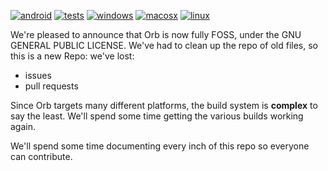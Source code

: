 [![android](https://github.com/lightningorb/orb/actions/workflows/build_android.yml/badge.svg?branch=build_android)](https://github.com/lightningorb/orb/actions/workflows/build_android.yml) [![tests](https://github.com/lightningorb/orb/actions/workflows/tests.yaml/badge.svg)](https://github.com/lightningorb/orb/actions/workflows/tests.yaml) [![windows](https://github.com/lightningorb/orb/actions/workflows/build_windows.yaml/badge.svg?branch=build_windows)](https://github.com/lightningorb/orb/actions/workflows/build_windows.yaml) [![macosx](https://github.com/lightningorb/orb/actions/workflows/build_macosx.yaml/badge.svg?branch=build_macosx)](https://github.com/lightningorb/orb/actions/workflows/build_macosx.yaml) [![linux](https://github.com/lightningorb/orb/actions/workflows/build_linux.yml/badge.svg?branch=build_linux)](https://github.com/lightningorb/orb/actions/workflows/build_linux.yml)


We're pleased to announce that Orb is now fully FOSS, under the GNU GENERAL PUBLIC LICENSE. We've had to clean up the repo of old files, so this is a new Repo: we've lost:

- issues
- pull requests

Since Orb targets many different platforms, the build system is **complex** to say the least. We'll spend some time getting the various builds working again.

We'll spend some time documenting every inch of this repo so everyone can contribute.